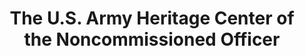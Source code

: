 ---
layout: repo
title: "The U.S. Army Heritage Center of the Noncommissioned Officer"
id: 16753
permalink: repos/16753/
---